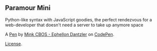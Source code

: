 Paramour Mini
-------------
Python-like syntax with JavaScript goodies, the perfect rendezvous for a web-developer that doesn't need a server to take up anymore space

A [Pen](http://codepen.io/Ephellon/pen/yJAqrR) by [Mink CBOS - Ephellon Dantzler](http://codepen.io/Ephellon) on [CodePen](http://codepen.io/).

[License](http://codepen.io/Ephellon/pen/yJAqrR/license).